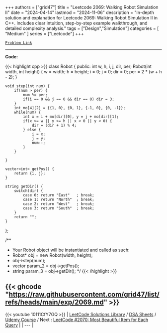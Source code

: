 
+++
authors = ["grid47"]
title = "Leetcode 2069: Walking Robot Simulation II"
date = "2024-04-14"
lastmod = "2024-11-06"
description = "In-depth solution and explanation for Leetcode 2069: Walking Robot Simulation II in C++. Includes clear intuition, step-by-step example walkthrough, and detailed complexity analysis."
tags = ["Design","Simulation"]
categories = [
    "Medium"
]
series = ["Leetcode"]
+++



[`Problem Link`](https://leetcode.com/problems/walking-robot-simulation-ii/description/)

---
**Code:**

{{< highlight cpp >}}
class Robot {
public:
    int w, h, i, j, dir, per;
    Robot(int width, int height) {
        w = width;
        h = height;
        i = 0;
        j = 0;
        dir = 0;
        per = 2 * (w + h - 2);
    }
    
    void step(int num) {
        if(num > per) {
            num %= per;
            if(i == 0 && j == 0 && dir == 0) dir = 3;
        }
        int mo[4][2] = {{1, 0}, {0, 1}, {-1, 0}, {0, -1}};
        while(num) {
            int x = i + mo[dir][0], y = j + mo[dir][1];
            if(x >= w || y >= h || x < 0 || y < 0) {
                dir = (dir + 1) % 4;
            } else {
                i = x;
                j = y;
                num--;
            }
        }
        
    }
    
    vector<int> getPos() {
        return {i, j};
    }
    
    string getDir() {
        switch(dir) {
            case 0: return "East"   ; break;
            case 1: return "North"  ; break;    
            case 2: return "West"   ; break;    
            case 3: return "South"  ; break;
        }
        return "";
    }
};

/**
 * Your Robot object will be instantiated and called as such:
 * Robot* obj = new Robot(width, height);
 * obj->step(num);
 * vector<int> param_2 = obj->getPos();
 * string param_3 = obj->getDir();
 */
{{< /highlight >}}

{{< ghcode "https://raw.githubusercontent.com/grid47/list/refs/heads/main/exp/2069.md" >}}
---
{{< youtube 10111CfY7GQ >}}
| [LeetCode Solutions Library](https://grid47.xyz/leetcode/) / [DSA Sheets](https://grid47.xyz/sheets/) / [Udemy Course](https://grid47.xyz/courses/) / Next : [LeetCode #2070: Most Beautiful Item for Each Query](https://grid47.xyz/posts/leetcode-2070-most-beautiful-item-for-each-query-solution/) |
| --- |
